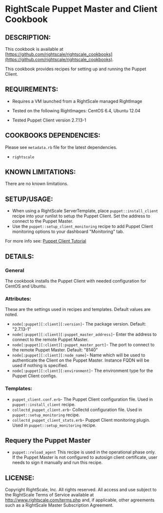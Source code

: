 # RightScale Puppet Master and Client Cookbook

## DESCRIPTION:

This cookbook is available at [https://github.com/rightscale/rightscale_cookbooks](https://github.com/rightscale/rightscale_cookbooks).

This cookbook provides recipes for setting up and running the Puppet Client.

## REQUIREMENTS:

* Requires a VM launched from a RightScale managed RightImage

* Tested on the following RightImages: CentOS 6.4, Ubuntu 12.04

* Tested Puppet Client version 2.7.13-1

## COOKBOOKS DEPENDENCIES:

Please see `metadata.rb` file for the latest dependencies.
* `rightscale`

## KNOWN LIMITATIONS:

There are no known limitations.

## SETUP/USAGE:

* When using a RightScale ServerTemplate, place `puppet::install_client`
  recipe into your runlist to setup the Puppet Client. Set the address to
  connect to the Puppet Master.
* Use the `puppet::setup_client_monitoring` recipe to add Puppet Client
  monitoring options to your dashboard "Monitoring" tab.

For more info see: [Puppet Client Tutorial](
http://support.rightscale.com/ServerTemplates/Infinity/ST/Puppet_Client_Beta_\(v13_Infinity\)/Puppet_Client_\(v13_Infinity\)_-_Tutorial)

## DETAILS:

### General

The cookbook installs the Puppet Client with needed configuration for CentOS and
Ubuntu.

### Attributes:

These are the settings used in recipes and templates. Default values are noted.
* `node[:puppet][:client][:version]`-
  The package version. Default: "2.7.13-1"
* `node[:puppet][:client][:puppet_master_address]`-
  Enter the address to connect to the remote Puppet Master.
* `node[:puppet][:client][:puppet_master_port]`-
  The port to connect to the remote Puppet Master. Default: "8140"
* `node[:puppet][:client][:node_name]`-
  Name which will be used to authenticate the Client on the Puppet Master.
  Instance FQDN will be used if nothing is specified.
* `node[:puppet][:client][:environment]`-
  The environment type for the Puppet Client configs.

### Templates:

* `puppet_client.conf.erb`-
  The Puppet Client configuration file. Used in `puppet::install_client` recipe.
* `collectd_puppet_client.erb`-
  Collectd configuration file. Used in `puppet::setup_monitoring` recipe.
* `collectd_puppet_client_stats.erb`-
  Puppet Client monitoring plugin. Used in `puppet::setup_monitoring` recipe.

## Requery the Puppet Master

* `puppet::reload_agent`
  This recipe is used in the operational phase only. If the Puppet Master is
  not configured to autosign client certificate, user needs to sign it manually
  and run this recipe.

## LICENSE:

Copyright RightScale, Inc. All rights reserved.
All access and use subject to the RightScale Terms of Service available at
http://www.rightscale.com/terms.php and, if applicable, other agreements
such as a RightScale Master Subscription Agreement.

